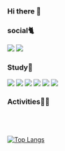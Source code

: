 ### Hi there 👋

<!--
**yehang218/yehang218** is a ✨ _special_ ✨ repository because its `README.md` (this file) appears on your GitHub profile.

Here are some ideas to get you started:

- 🔭 I’m currently working on ...
- 🌱 I’m currently learning ...
- 👯 I’m looking to collaborate on ...
- 🤔 I’m looking for help with ...
- 💬 Ask me about ...
- 📫 How to reach me: ...
- 😄 Pronouns: ...
- ⚡ Fun fact: ...
-->
### social🐈
<div>
  <a href = "https://github.com/yehang218"><img src="https://img.shields.io/badge/GitHub-181717?style=flat-square&logo=GitHub&logoColor=white"/></a>
  <a href="https://woonyang-story.tistory.com/"><img src="https://img.shields.io/badge/Tistory-0E1128?style=flat-square&logo=Tistory&logoColor=white"/></a>
</div>

### Study📕
<div>
  <img src="https://img.shields.io/badge/C++-00599C?style=flat-square&logo=C++&logoColor=white"/>
  <img src="https://img.shields.io/badge/C-A8B9CC?style=flat-square&logo=C&logoColor=white"/>
  <img src="https://img.shields.io/badge/python-3776AB?style=flat-square&logo=Python&logoColor=white"/>
  <img src="https://img.shields.io/badge/Unreal-0E1128?style=flat-square&logo=Unreal Engine&logoColor=white"/>
  <img src="https://img.shields.io/badge/Unity-0E1128?style=flat-square&logo=Unity&logoColor=white"/>
  <img src="https://img.shields.io/badge/VSCode-007ACC?style=flat-square&logo=Visual Studio Code&logoColor=white"/>
</div>

### Activities👨‍💻


<br><br><br>
[![Top Langs](https://github-readme-stats.vercel.app/api/top-langs/?username=yehang218&layout=compact)](https://github.com/anuraghazra/github-readme-stats)

